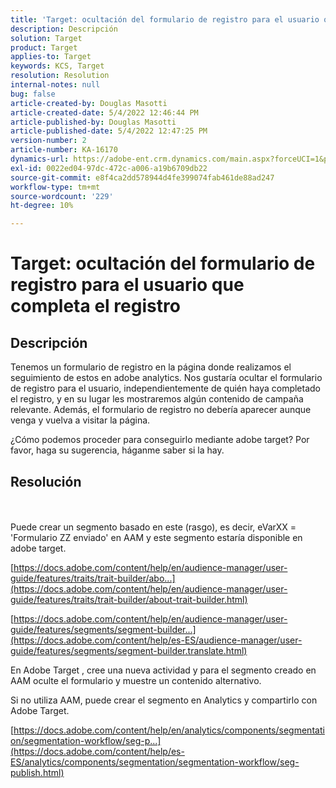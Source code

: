 ```yaml
---
title: 'Target: ocultación del formulario de registro para el usuario que completa el registro'
description: Descripción
solution: Target
product: Target
applies-to: Target
keywords: KCS, Target
resolution: Resolution
internal-notes: null
bug: false
article-created-by: Douglas Masotti
article-created-date: 5/4/2022 12:46:44 PM
article-published-by: Douglas Masotti
article-published-date: 5/4/2022 12:47:25 PM
version-number: 2
article-number: KA-16170
dynamics-url: https://adobe-ent.crm.dynamics.com/main.aspx?forceUCI=1&pagetype=entityrecord&etn=knowledgearticle&id=6049f73b-a8cb-ec11-a7b6-6045bd00d7cd
exl-id: 0022ed04-97dc-472c-a006-a19b6709db22
source-git-commit: e8f4ca2dd578944d4fe399074fab461de88ad247
workflow-type: tm+mt
source-wordcount: '229'
ht-degree: 10%

---
```


# Target: ocultación del formulario de registro para el usuario que completa el registro

## Descripción


Tenemos un formulario de registro en la página donde realizamos el seguimiento de estos en adobe analytics. Nos gustaría ocultar el formulario de registro para el usuario, independientemente de quién haya completado el registro, y en su lugar les mostraremos algún contenido de campaña relevante. Además, el formulario de registro no debería aparecer aunque venga y vuelva a visitar la página.

¿Cómo podemos proceder para conseguirlo mediante adobe target? Por favor, haga su sugerencia, háganme saber si la hay.


## Resolución

 <br><br>
Puede crear un segmento basado en este (rasgo), es decir, eVarXX = &#39;Formulario ZZ enviado&#39; en AAM y este segmento estaría disponible en adobe target.

[https://docs.adobe.com/content/help/en/audience-manager/user-guide/features/traits/trait-builder/abo...](https://docs.adobe.com/content/help/en/audience-manager/user-guide/features/traits/trait-builder/about-trait-builder.html)

[https://docs.adobe.com/content/help/en/audience-manager/user-guide/features/segments/segment-builder...](https://docs.adobe.com/content/help/es-ES/audience-manager/user-guide/features/segments/segment-builder.translate.html)

En Adobe Target , cree una nueva actividad y para el segmento creado en AAM oculte el formulario y muestre un contenido alternativo.



Si no utiliza AAM, puede crear el segmento en Analytics y compartirlo con Adobe Target.

[https://docs.adobe.com/content/help/en/analytics/components/segmentation/segmentation-workflow/seg-p...](https://docs.adobe.com/content/help/es-ES/analytics/components/segmentation/segmentation-workflow/seg-publish.html)
